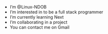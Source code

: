 - I’m @Linux-NDOB
- I’m interested in to be a full stack programmer
- I’m currently learning Next
- I’m collaborating in a project
- You can contact me on Gmail

